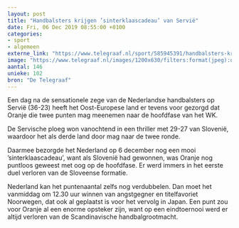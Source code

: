 ```yaml
---
layout: post
title: "Handbalsters krijgen ’sinterklaascadeau’ van Servië"
date: Fri, 06 Dec 2019 08:55:00 +0100
categories: 
- sport 
- algemeen 
externe_link: "https://www.telegraaf.nl/sport/585945391/handbalsters-krijgen-sinterklaascadeau-van-servie"
image: "https://www.telegraaf.nl/images/1200x630/filters:format(jpeg):quality(80)/cdn-kiosk-api.telegraaf.nl/1a6dda46-180d-11ea-9d91-0255c322e81b.jpg"
aantal: 146
unieke: 102
bron: "De Telegraaf"
---
```


<p class="intro">Een dag na de sensationele zege van de Nederlandse handbalsters op Servië (36-23) heeft het Oost-Europese land er tevens voor gezorgd dat Oranje die twee punten mag meenemen naar de hoofdfase van het WK.</p> <p>De Servische ploeg won vanochtend in een thriller met 29-27 van Slovenië, waardoor het als derde land door mag naar de twee ronde.</p><p>Daarmee bezorgde het Nederland op 6 december nog een mooi ’sinterklaascadeau’, want als Slovenië had gewonnen, was Oranje nog puntloos geweest met oog op de hoofdfase. Er werd immers in het eerste duel verloren van de Sloveense formatie.</p><p>Nederland kan het puntenaantal zelfs nog verdubbelen. Dan moet het vanmiddag om 12.30 uur winnen van angstgegner en titelfavoriet Noorwegen, dat ook al geplaatst is voor het vervolg in Japan. Een punt zou voor Oranje al een enorme opsteker zijn, want op een eindtoernooi werd er altijd verloren van de Scandinavische handbalgrootmacht.</p>
